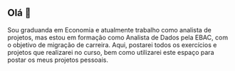 ## Olá 👋

Sou graduanda em Economia e atualmente trabalho como analista de projetos, mas estou em formação como Analista de Dados pela EBAC, com o objetivo de migração de carreira.
Aqui, postarei todos os exercícios e projetos que realizarei no curso, bem como utilizarei este espaço para postar os meus projetos pessoais.
